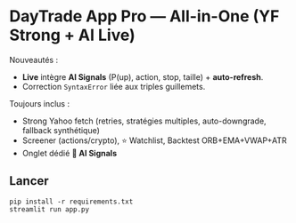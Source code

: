 # DayTrade App Pro — All-in-One (YF Strong + AI Live)

Nouveautés :
- **Live** intègre **AI Signals** (P(up), action, stop, taille) + **auto-refresh**.
- Correction `SyntaxError` liée aux triples guillemets.

Toujours inclus :
- Strong Yahoo fetch (retries, stratégies multiples, auto-downgrade, fallback synthétique)
- Screener (actions/crypto), ⭐ Watchlist, Backtest ORB+EMA+VWAP+ATR
- Onglet dédié **🤖 AI Signals**

## Lancer
```
pip install -r requirements.txt
streamlit run app.py
```
